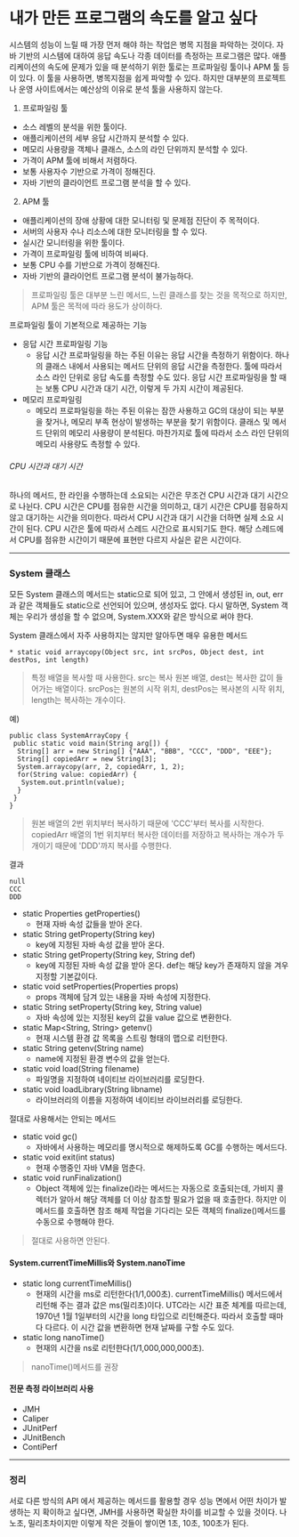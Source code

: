 # 내가 만든 프로그램의 속도를 알고 싶다
시스템의 성능이 느릴 때 가장 먼저 해야 하는 작업은 병목 지점을 파악하는 것이다. 자바 기반의 시스템에 대하여 응답 속도나 각종 데이터를 측정하는 프로그램은 많다.
 애플리케이션의 속도에 문제가 있을 때 분석하기 위한 툴로는 프로파일링 툴이나 APM 툴 등이 있다. 이 툴을 사용하면, 병목지점을 쉽게 파악할 수 있다.
 하지만 대부분의 프로젝트나 운영 사이트에서는 예산상의 이유로 분석 툴을 사용하지 않는다.
 
1. 프로파일링 툴
  * 소스 레벨의 분석을 위한 툴이다.
  * 애플리케이션의 세부 응답 시간까지 분석할 수 있다.
  * 메모리 사용량을 객체나 클래스, 소스의 라인 단위까지 분석할 수 있다.
  * 가격이 APM 툴에 비해서 저렴하다.
  * 보통 사용자수 기반으로 가격이 정해진다.
  * 자바 기반의 클라이언트 프로그램 분석을 할 수 있다.
2. APM 툴
  * 애플리케이션의 장애 상황에 대한 모니터링 및 문제점 진단이 주 목적이다.
  * 서버의 사용자 수나 리소스에 대한 모니터링을 할 수 있다.
  * 실시간 모니터링을 위한 툴이다.
  * 가격이 프로파일링 툴에 비하여 비싸다.
  * 보통 CPU 수를 기반으로 가격이 정해진다.
  * 자바 기반의 클라이언트 프로그램 분석이 불가능하다.
> 프로파일링 툴은 대부분 느린 메서드, 느린 클래스를 찾는 것을 목적으로 하지만, APM 툴은 목적에 따라 용도가 상이하다.

프로파일링 툴이 기본적으로 제공하는 기능
* 응답 시간 프로파일링 기능
  * 응답 시간 프로파일링을 하는 주된 이유는 응답 시간을 측정하기 위함이다. 하나의 클래스 내에서 사용되는 메서드 단위의 응답 시간을 측정한다.
  툴에 따라서 소스 라인 단위로 응답 속도를 측정할 수도 있다. 응답 시간 프로파일링을 할 때는 보통 CPU 시간과 대기 시간, 이렇게 두 가지 시간이 제공된다.
* 메모리 프로파일링
  * 메모리 프로파일링을 하는 주된 이유는 잠깐 사용하고 GC의 대상이 되는 부분을 찾거나, 메모리 부족 현상이 발생하는 부분을 찾기 위함이다.
  클래스 및 메서드 단위의 메모리 사용량이 분석된다. 마찬가지로 툴에 따라서 소스 라인 단위의 메모리 사용량도 측정할 수 있다.
  
###### CPU 시간과 대기 시간
하나의 메서드, 한 라인을 수행하는데 소요되는 시간은 무조건 CPU 시간과 대기 시간으로 나뉜다. CPU 시간은 CPU를 점유한 시간을 의미하고, 대기 시간은 CPU를
 점유하지 않고 대기하는 시간을 의미한다. 따라서 CPU 시간과 대기 시간을 더하면 실제 소요 시간이 된다. CPU 시간은 툴에 따라서 스레드 시간으로
  표시되기도 한다. 해당 스레드에서 CPU를 점유한 시간이기 때문에 표현만 다르지 사실은 같은 시간이다.
<hr/>

### System 클래스
모든 System 클래스의 메서드는 static으로 되어 있고, 그 안에서 생성된 in, out, err과 같은 객체들도 static으로 선언되어 있으며, 생성자도 없다.
다시 말하면, System 객체는 우리가 생성을 할 수 없으며, System.XXX와 같은 방식으로 써야 한다.

System 클래스에서 자주 사용하지는 않지만 알아두면 매우 유용한 메서드
```
* static void arraycopy(Object src, int srcPos, Object dest, int destPos, int length)
```
> 특정 배열을 복사할 때 사용한다. src는 복사 원본 배열, dest는 복사한 값이 들어가는 배열이다. srcPos는 원본의 시작 위치, destPos는 복사본의 시작 위치, length는 복사하는 개수이다.

예)
```
public class SystemArrayCopy {
 public static void main(String arg[]) {
  String[] arr = new String[] {"AAA", "BBB", "CCC", "DDD", "EEE"};
  String[] copiedArr = new String[3];
  System.arraycopy(arr, 2, copiedArr, 1, 2);
  for(String value: copiedArr) {
   System.out.println(value);
  }
 }
}
```
> 원본 배열의 2번 위치부터 복사하기 때문에 'CCC'부터 복사를 시작한다. copiedArr 배열의 1번 위치부터 복사한 데이터를 저장하고 복사하는 개수가 두 개이기 때문에 'DDD'까지 복사를 수행한다.

결과
```
null
CCC
DDD
```

* static Properties getProperties()
  * 현재 자바 속성 값들을 받아 온다.
* static String getProperty(String key)
  * key에 지정된 자바 속성 값을 받아 온다.
* static String getProperty(String key, String def)
  * key에 지정된 자바 속성 값을 받아 온다. def는 해당 key가 존재하지 않을 겨우 지정할 기본값이다.
* static void setProperties(Properties props)
  * props 객체에 담겨 있는 내용을 자바 속성에 지정한다.
* static String setProperty(String key, String value)
  * 자바 속성에 있는 지정된 key의 값을 value 값으로 변환한다.
* static Map<String, String> getenv()
  * 현재 시스템 환경 값 목록을 스트링 형태의 맵으로 리턴한다.
* static String getenv(String name)
  * name에 지정된 환경 변수의 값을 얻는다.
* static void load(String filename)
  * 파일명을 지정하여 네이티브 라이브러리를 로딩한다.
* static void loadLibrary(String libname)
  * 라이브러리의 이름을 지정하여 네이티브 라이브러리를 로딩한다.

절대로 사용해서는 안되는 메서드
* static void gc()
  * 자바에서 사용하는 메모리를 명시적으로 해제하도록 GC를 수행하는 메서드다.
* static void exit(int status)
  * 현재 수행중인 자바 VM을 멈춘다. 
* static void runFinalization()
  * Object 객체에 있는 finalize()라는 메서드는 자동으로 호출되는데, 가비지 콜렉터가 알아서 해당 객체를 더 이상 참조할 필요가 없을 때 호출한다. 하지만 이 메서드를 호출하면 참조 해제 작업을 기다리는 모든 객체의 finalize()메서드를 수동으로 수행해야 한다.
  
> 절대로 사용하면 안된다.

#### System.currentTimeMillis와 System.nanoTime
* static long currentTimeMillis()
  * 현재의 시간을 ms로 리턴한다(1/1,000초).
currentTimeMillis() 메서드에서 리턴해 주는 결과 값은 ms(밀리초)이다. UTC라는 시간 표준 체계를 따르는데, 1970년 1월 1일부터의 시간을 long 타입으로 리턴해준다. 따라서 호출할 때마다 다르다. 이 시간 값을 변환하면 현재 날짜를 구할 수도 있다.
* static long nanoTime()
  * 현재의 시간을 ns로 리턴한다(1/1,000,000,000초).
  
> nanoTime()메서드를 권장

#### 전문 측정 라이브러리 사용
* JMH
* Caliper
* JUnitPerf
* JUnitBench
* ContiPerf
<hr/>

### 정리
서로 다른 방식의 API 에서 제공하는 메서드를 활용할 경우 성능 면에서 어떤 차이가 발생하는 지 확이하고 싶다면, JMH를 사용하면 확실한 차이를 비교할 수 있을 것이다. 나노초, 밀리초차이지만 이렇게 작은 것들이 쌓이면 1초, 10초, 100초가 된다.
